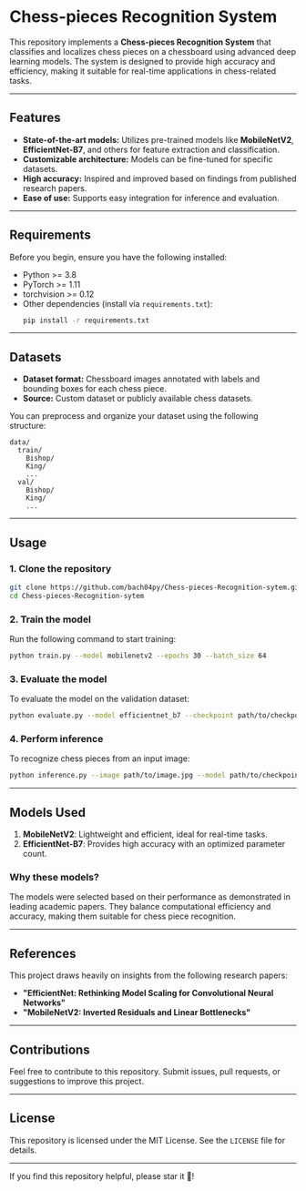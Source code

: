 # Chess-pieces Recognition System  

This repository implements a **Chess-pieces Recognition System** that classifies and localizes chess pieces on a chessboard using advanced deep learning models. The system is designed to provide high accuracy and efficiency, making it suitable for real-time applications in chess-related tasks.  

---

## **Features**
- **State-of-the-art models:** Utilizes pre-trained models like **MobileNetV2**, **EfficientNet-B7**, and others for feature extraction and classification.  
- **Customizable architecture:** Models can be fine-tuned for specific datasets.  
- **High accuracy:** Inspired and improved based on findings from published research papers.  
- **Ease of use:** Supports easy integration for inference and evaluation.  

---

## **Requirements**
Before you begin, ensure you have the following installed:  
- Python >= 3.8  
- PyTorch >= 1.11  
- torchvision >= 0.12  
- Other dependencies (install via `requirements.txt`):  
  ```bash
  pip install -r requirements.txt
  ```

---

## **Datasets**
- **Dataset format:** Chessboard images annotated with labels and bounding boxes for each chess piece.  
- **Source:** Custom dataset or publicly available chess datasets.  

You can preprocess and organize your dataset using the following structure:  
```plaintext
data/
  train/
    Bishop/
    King/
    ...
  val/
    Bishop/
    King/
    ...
```

---

## **Usage**  

### **1. Clone the repository**
```bash
git clone https://github.com/bach04py/Chess-pieces-Recognition-sytem.git
cd Chess-pieces-Recognition-sytem
```

### **2. Train the model**
Run the following command to start training:  
```bash
python train.py --model mobilenetv2 --epochs 30 --batch_size 64
```

### **3. Evaluate the model**
To evaluate the model on the validation dataset:  
```bash
python evaluate.py --model efficientnet_b7 --checkpoint path/to/checkpoint.pth
```

### **4. Perform inference**
To recognize chess pieces from an input image:  
```bash
python inference.py --image path/to/image.jpg --model path/to/checkpoint.pth
```

---

## **Models Used**
1. **MobileNetV2**: Lightweight and efficient, ideal for real-time tasks.  
2. **EfficientNet-B7**: Provides high accuracy with an optimized parameter count.  

### **Why these models?**
The models were selected based on their performance as demonstrated in leading academic papers. They balance computational efficiency and accuracy, making them suitable for chess piece recognition.  

---

## **References**  
This project draws heavily on insights from the following research papers:  
- **"EfficientNet: Rethinking Model Scaling for Convolutional Neural Networks"**  
- **"MobileNetV2: Inverted Residuals and Linear Bottlenecks"**  

---

## **Contributions**  
Feel free to contribute to this repository. Submit issues, pull requests, or suggestions to improve this project.  

---

## **License**  
This repository is licensed under the MIT License. See the `LICENSE` file for details.  

---

If you find this repository helpful, please star it 🌟! 
